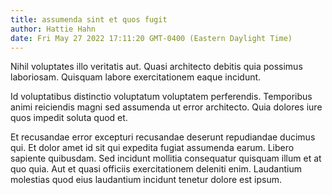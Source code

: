 ```yaml
---
title: assumenda sint et quos fugit
author: Hattie Hahn
date: Fri May 27 2022 17:11:20 GMT-0400 (Eastern Daylight Time)
---
```

Nihil voluptates illo veritatis aut. Quasi architecto debitis quia possimus laboriosam. Quisquam labore exercitationem eaque incidunt.

 Id voluptatibus distinctio voluptatum voluptatem perferendis. Temporibus animi reiciendis magni sed assumenda ut error architecto. Quia dolores iure quos impedit soluta quod et.

 Et recusandae error excepturi recusandae deserunt repudiandae ducimus qui. Et dolor amet id sit qui expedita fugiat assumenda earum. Libero sapiente quibusdam. Sed incidunt mollitia consequatur quisquam illum et at quo quia. Aut et quasi officiis exercitationem deleniti enim. Laudantium molestias quod eius laudantium incidunt tenetur dolore est ipsum.